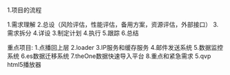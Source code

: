 1.项目的流程

1.需求理解
2.总设（风险评估，性能评估，备用方案，资源评估，外部接口）
3.需求拆分
4.详设
3.制定计划
4.执行
5.跟踪
6.总结

重点项目:
1.点播回上层
2.loader
3.IP服务和缓存服务
4.邮件发送系统
5.数据监控系统
6.es数据迁移系统
7.theOne数据快速导入平台
8.重点和紧急需求
5.qvp html5播放器

